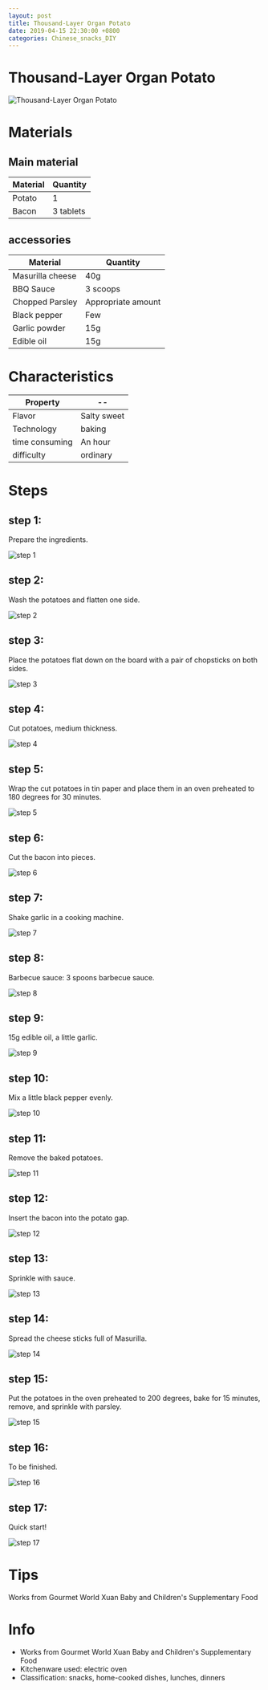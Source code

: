 ```yaml
---
layout: post
title: Thousand-Layer Organ Potato
date: 2019-04-15 22:30:00 +0800
categories: Chinese_snacks_DIY
---
```


# Thousand-Layer Organ Potato

![Thousand-Layer Organ Potato]({{site.baseurl}}/img/427826/427826.jpg)

# Materials


## Main material

Material|Quantity
--|--
Potato|1
Bacon|3 tablets

## accessories

Material|Quantity
--|--
Masurilla cheese|40g
BBQ Sauce|3 scoops
Chopped Parsley|Appropriate amount
Black pepper|Few
Garlic powder|15g
Edible oil|15g

# Characteristics

Property|--
--|--
Flavor|Salty sweet
Technology|baking
time consuming|An hour
difficulty|ordinary

# Steps

## step 1:

Prepare the ingredients.

![step 1]({{site.baseurl}}/img/427826/1.jpg)

## step 2:

Wash the potatoes and flatten one side.

![step 2]({{site.baseurl}}/img/427826/2.jpg)

## step 3:

Place the potatoes flat down on the board with a pair of chopsticks on both sides.

![step 3]({{site.baseurl}}/img/427826/3.jpg)

## step 4:

Cut potatoes, medium thickness.

![step 4]({{site.baseurl}}/img/427826/4.jpg)

## step 5:

Wrap the cut potatoes in tin paper and place them in an oven preheated to 180 degrees for 30 minutes.

![step 5]({{site.baseurl}}/img/427826/5.jpg)

## step 6:

Cut the bacon into pieces.

![step 6]({{site.baseurl}}/img/427826/6.jpg)

## step 7:

Shake garlic in a cooking machine.

![step 7]({{site.baseurl}}/img/427826/7.jpg)

## step 8:

Barbecue sauce: 3 spoons barbecue sauce.

![step 8]({{site.baseurl}}/img/427826/8.jpg)

## step 9:

15g edible oil, a little garlic.

![step 9]({{site.baseurl}}/img/427826/9.jpg)

## step 10:

Mix a little black pepper evenly.

![step 10]({{site.baseurl}}/img/427826/10.jpg)

## step 11:

Remove the baked potatoes.

![step 11]({{site.baseurl}}/img/427826/11.jpg)

## step 12:

Insert the bacon into the potato gap.

![step 12]({{site.baseurl}}/img/427826/12.jpg)

## step 13:

Sprinkle with sauce.

![step 13]({{site.baseurl}}/img/427826/13.jpg)

## step 14:

Spread the cheese sticks full of Masurilla.

![step 14]({{site.baseurl}}/img/427826/14.jpg)

## step 15:

Put the potatoes in the oven preheated to 200 degrees, bake for 15 minutes, remove, and sprinkle with parsley.

![step 15]({{site.baseurl}}/img/427826/15.jpg)

## step 16:

To be finished.

![step 16]({{site.baseurl}}/img/427826/16.jpg)

## step 17:

Quick start!

![step 17]({{site.baseurl}}/img/427826/17.jpg)

# Tips

Works from Gourmet World Xuan Baby and Children's Supplementary Food

# Info

- Works from Gourmet World Xuan Baby and Children's Supplementary Food
- Kitchenware used: electric oven
- Classification: snacks, home-cooked dishes, lunches, dinners